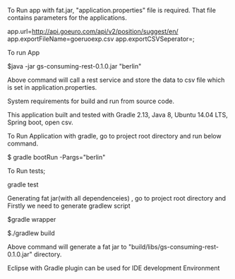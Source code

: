 To Run app with fat.jar, "application.properties" file is required. That file
contains parameters for the applications.

app.url=http://api.goeuro.com/api/v2/position/suggest/en/
app.exportFileName=goeruoexp.csv
app.exportCSVSeperator=;

To run App 

$java -jar gs-consuming-rest-0.1.0.jar "berlin" 

Above command will call a rest service and store the data to csv file which is set in application.properties.


System requirements for build and run from source code.

This application built and tested with Gradle 2.13, Java 8, Ubuntu 14.04 LTS, Spring boot, open csv.

 
To Run Application with gradle, go to project root directory and run below command.

$ gradle bootRun -Pargs="berlin"

To Run tests;

gradle test

Generating fat jar(with all dependenceies) , go to project root directory and
Firstly  we need to generate gradlew script

$gradle wrapper


$./gradlew build

Above command will generate a fat jar to "build/libs/gs-consuming-rest-0.1.0.jar" directory.

Eclipse with Gradle plugin can be used for IDE development Environment











